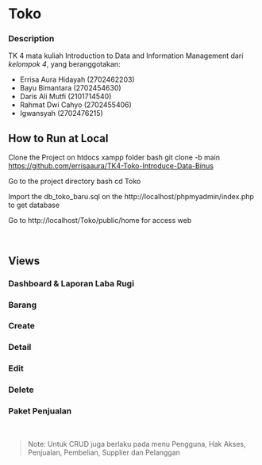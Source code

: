 # Toko 

### Description
TK 4 mata kuliah Introduction to Data and Information Management dari *kelompok 4*, yang beranggotakan:
* Errisa Aura Hidayah      (2702462203)
* Bayu Bimantara           (2702454630)
* Daris Ali Mutfi          (2101714540)
* Rahmat Dwi Cahyo         (2702455406)
* Igwansyah                (2702476215)

## How to Run at Local

Clone the Project on htdocs xampp folder
bash
  git clone -b main https://github.com/errisaaura/TK4-Toko-Introduce-Data-Binus 


Go to the project directory
bash
  cd Toko


Import the db_toko_baru.sql on the http://localhost/phpmyadmin/index.php to get database

Go to http://localhost/Toko/public/home for access web

<br>

## Views

  ### Dashboard & Laporan Laba Rugi

  
  ### Barang


  ### Create
 

  ### Detail


  ### Edit


  ### Delete


  ### Paket Penjualan


<br>

> Note: Untuk CRUD juga berlaku pada menu Pengguna, Hak Akses, Penjualan, Pembelian, Supplier dan Pelanggan